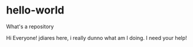 # hello-world
What's a repository

Hi Everyone!
jdiares here, i really dunno what am I doing.
I need your help!
